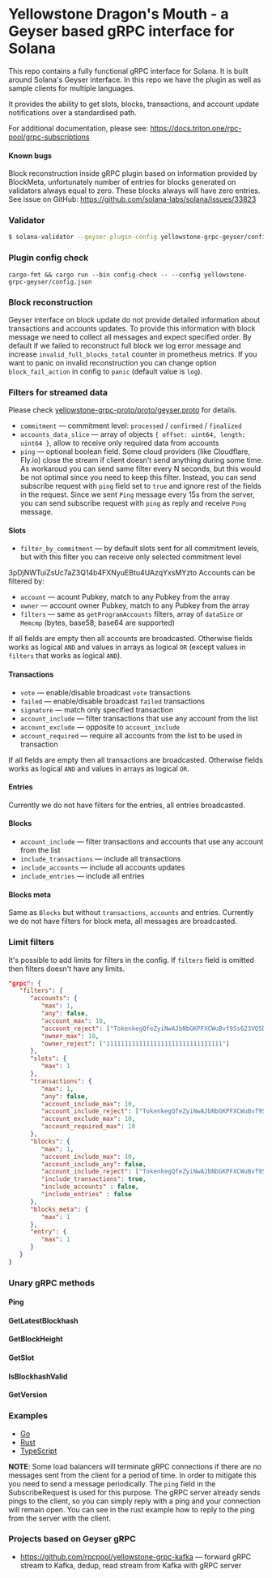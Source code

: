 # Yellowstone Dragon's Mouth - a Geyser based gRPC interface for Solana

This repo contains a fully functional gRPC interface for Solana. It is built around Solana's Geyser interface. In this repo we have the plugin as well as sample clients for multiple languages.

It provides the ability to get slots, blocks, transactions, and account update notifications over a standardised path.

For additional documentation,  please see: https://docs.triton.one/rpc-pool/grpc-subscriptions

#### Known bugs

Block reconstruction inside gRPC plugin based on information provided by BlockMeta, unfortunately number of entries for blocks generated on validators always equal to zero. These blocks always will have zero entries. See issue on GitHub: https://github.com/solana-labs/solana/issues/33823

### Validator

```bash
$ solana-validator --geyser-plugin-config yellowstone-grpc-geyser/config.json
```

### Plugin config check

```
cargo-fmt && cargo run --bin config-check -- --config yellowstone-grpc-geyser/config.json
```

### Block reconstruction

Geyser interface on block update do not provide detailed information about transactions and accounts updates. To provide this information with block message we need to collect all messages and expect specified order. By default if we failed to reconstruct full block we log error message and increase `invalid_full_blocks_total` counter in prometheus metrics. If you want to panic on invalid reconstruction you can change option `block_fail_action` in config to `panic` (default value is `log`).

### Filters for streamed data

Please check [yellowstone-grpc-proto/proto/geyser.proto](yellowstone-grpc-proto/proto/geyser.proto) for details.

   - `commitment` — commitment level: `processed` / `confirmed` / `finalized`
   - `accounts_data_slice` — array of objects `{ offset: uint64, length: uint64 }`, allow to receive only required data from accounts
   - `ping` — optional boolean field. Some cloud providers (like Cloudflare, Fly.io) close the stream if client doesn't send anything during some time. As workaroud you can send same filter every N seconds, but this would be not optimal since you need to keep this filter. Instead, you can send subscribe request with `ping` field set to `true` and ignore rest of the fields in the request. Since we sent `Ping` message every 15s from the server, you can send subscribe request with `ping` as reply and receive `Pong` message.

#### Slots

   - `filter_by_commitment` — by default slots sent for all commitment levels, but with this filter you can receive only selected commitment level

3pDjNWTuiZsUc7aZ3Q14b4FXNyuEBtu4UAzqYxsMYzto
Accounts can be filtered by:

   - `account` — acount Pubkey, match to any Pubkey from the array
   - `owner` — account owner Pubkey, match to any Pubkey from the array
   - `filters` — same as `getProgramAccounts` filters, array of `dataSize` or `Memcmp` (bytes, base58, base64 are supported)

If all fields are empty then all accounts are broadcasted. Otherwise fields works as logical `AND` and values in arrays as logical `OR` (except values in `filters` that works as logical `AND`).

#### Transactions

   - `vote` — enable/disable broadcast `vote` transactions
   - `failed` — enable/disable broadcast `failed` transactions
   - `signature` — match only specified transaction
   - `account_include` — filter transactions that use any account from the list
   - `account_exclude` — opposite to `account_include`
   - `account_required` — require all accounts from the list to be used in transaction

If all fields are empty then all transactions are broadcasted. Otherwise fields works as logical `AND` and values in arrays as logical `OR`.

#### Entries

Currently we do not have filters for the entries, all entries broadcasted.

#### Blocks

   - `account_include` — filter transactions and accounts that use any account from the list
   - `include_transactions` — include all transactions
   - `include_accounts` — include all accounts updates
   - `include_entries` — include all entries

#### Blocks meta

Same as `Blocks` but without `transactions`, `accounts` and entries. Currently we do not have filters for block meta, all messages are broadcasted.

### Limit filters

It's possible to add limits for filters in the config. If `filters` field is omitted then filters doesn't have any limits.

```json
"grpc": {
   "filters": {
      "accounts": {
         "max": 1,
         "any": false,
         "account_max": 10,
         "account_reject": ["TokenkegQfeZyiNwAJbNbGKPFXCWuBvf9Ss623VQ5DA"],
         "owner_max": 10,
         "owner_reject": ["11111111111111111111111111111111"]
      },
      "slots": {
         "max": 1
      },
      "transactions": {
         "max": 1,
         "any": false,
         "account_include_max": 10,
         "account_include_reject": ["TokenkegQfeZyiNwAJbNbGKPFXCWuBvf9Ss623VQ5DA"],
         "account_exclude_max": 10,
         "account_required_max": 10
      },
      "blocks": {
         "max": 1,
         "account_include_max": 10,
         "account_include_any": false,
         "account_include_reject": ["TokenkegQfeZyiNwAJbNbGKPFXCWuBvf9Ss623VQ5DA"],
         "include_transactions": true,
         "include_accounts" : false,
         "include_entries" : false
      },
      "blocks_meta": {
         "max": 1
      },
      "entry": {
         "max": 1
      }
   }
}
```

### Unary gRPC methods

#### Ping

#### GetLatestBlockhash

#### GetBlockHeight

#### GetSlot

#### IsBlockhashValid

#### GetVersion

### Examples

   - [Go](examples/golang)
   - [Rust](examples/rust)
   - [TypeScript](examples/typescript)

**NOTE**: Some load balancers will terminate gRPC connections if there are no messages sent from the client for a period of time.
In order to mitigate this you need to send a message periodically. The `ping` field in the SubscribeRequest is used for this purpose.
The gRPC server already sends pings to the client, so you can simply reply with a ping and your connection will remain open.
You can see in the rust example how to reply to the ping from the server with the client.

### Projects based on Geyser gRPC

- https://github.com/rpcpool/yellowstone-grpc-kafka — forward gRPC stream to Kafka, dedup, read stream from Kafka with gRPC server
